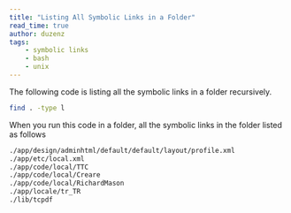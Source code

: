 ```yaml
---
title: "Listing All Symbolic Links in a Folder"
read_time: true
author: duzenz
tags:
    - symbolic links
    - bash
    - unix
---
```


The following code is listing all the symbolic links in a folder recursively.  

```bash
find . -type l
``` 

When you run this code in a folder, all the symbolic links in the folder listed as follows  

```bash
./app/design/adminhtml/default/default/layout/profile.xml
./app/etc/local.xml
./app/code/local/TTC
./app/code/local/Creare
./app/code/local/RichardMason
./app/locale/tr_TR
./lib/tcpdf
```